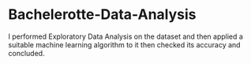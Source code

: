 # Bachelerotte-Data-Analysis
I performed Exploratory Data Analysis on the dataset and then applied a suitable machine learning algorithm to it then checked its accuracy and concluded.
